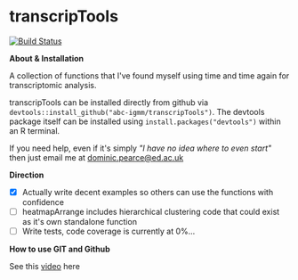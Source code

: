 transcripTools
================

[![Build Status](https://travis-ci.org/abc-igmm/transcripTools.svg?branch=master)](https://travis-ci.org/abc-igmm/transcripTools)

**About & Installation**

A collection of functions that I've found myself using time and time again for transcriptomic analysis.

transcripTools can be installed directly from github via `devtools::install_github("abc-igmm/transcripTools")`. The devtools package itself can be installed using `install.packages("devtools")` within an R terminal.

If you need help, even if it's simply *"I have no idea where to even start"* then just email me at dominic.pearce@ed.ac.uk

**Direction**

- [x] Actually write decent examples so others can use the functions with confidence
- [ ] heatmapArrange includes hierarchical clustering code that could exist as it's own standalone function
- [ ] Write tests, code coverage is currently at 0%...

**How to use GIT and Github**

See this [video](https://www.youtube.com/watch?v=Y9XZQO1n_7c) here
